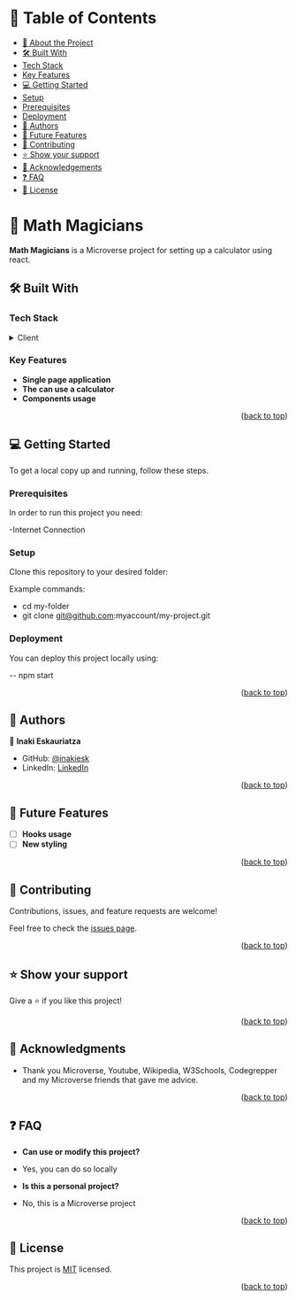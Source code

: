 # 📗 Table of Contents

- [📖 About the Project](#about-project)
- [🛠 Built With](#built-with)
- [Tech Stack](#tech-stack)
- [Key Features](#key-features)
- [💻 Getting Started](#getting-started)
- [Setup](#setup)
- [Prerequisites](#prerequisites)
- [Deployment](#triangular_flag_on_post-deployment)
- [👥 Authors](#authors)
- [🔭 Future Features](#future-features)
- [🤝 Contributing](#contributing)
- [⭐️ Show your support](#support)
- [🙏 Acknowledgements](#acknowledgements)
- [❓ FAQ](#faq)
- [📝 License](#license)

<!-- PROJECT DESCRIPTION -->

# 📖 Math Magicians <a name="about-project"></a>

**Math Magicians** is a Microverse project for setting up a calculator using react.

## 🛠 Built With <a name="built-with"></a>

### Tech Stack <a name="tech-stack"></a>


<details>
<summary>Client</summary>
<ul>
<li><a href="https://reactjs.org/">React.js</a></li>
</ul>
</details>


<!-- Features -->

### Key Features <a name="key-features"></a>


- **Single page application**
- **The can use a calculator**
- **Components usage**

<p align="right">(<a href="#readme-top">back to top</a>)</p>

<!-- GETTING STARTED -->

## 💻 Getting Started <a name="getting-started"></a>


To get a local copy up and running, follow these steps.

### Prerequisites

In order to run this project you need:

-Internet Connection


### Setup

Clone this repository to your desired folder:


Example commands:


- cd my-folder
- git clone git@github.com:myaccount/my-project.git



### Deployment

You can deploy this project locally using:

-- npm start


<p align="right">(<a href="#readme-top">back to top</a>)</p>

<!-- AUTHORS -->

## 👥 Authors <a name="authors"></a>

👤 **Inaki Eskauriatza**

- GitHub: [@inakiesk](https://github.com/inakiesk)
- LinkedIn: [LinkedIn](https://www.linkedin.com/in/i%C3%B1aki-eskauriatza-b82684241?lipi=urn%3Ali%3Apage%3Ad_flagship3_profile_view_base_contact_details%3B1VEaqHfJTmWAhjqdjRvumA%3D%3D)

<p align="right">(<a href="#readme-top">back to top</a>)</p>

<!-- FUTURE FEATURES -->

## 🔭 Future Features <a name="future-features"></a>

- [ ] **Hooks usage**
- [ ] **New styling**

<p align="right">(<a href="#readme-top">back to top</a>)</p>

<!-- CONTRIBUTING -->

## 🤝 Contributing <a name="contributing"></a>

Contributions, issues, and feature requests are welcome!

Feel free to check the [issues page](https://github.com/inakiesk/math-magicians-project/issues).

<p align="right">(<a href="#readme-top">back to top</a>)</p>

<!-- SUPPORT -->

## ⭐️ Show your support <a name="support"></a>

Give a ⭐️ if you like this project!


<p align="right">(<a href="#readme-top">back to top</a>)</p>

<!-- ACKNOWLEDGEMENTS -->

## 🙏 Acknowledgments <a name="acknowledgements"></a>

- Thank you Microverse, Youtube, Wikipedia, W3Schools, Codegrepper and my Microverse friends that gave me advice.

<p align="right">(<a href="#readme-top">back to top</a>)</p>

<!-- FAQ (optional) -->

## ❓ FAQ <a name="faq"></a>


- **Can use or modify this project?**

- Yes, you can do so locally

- **Is this a personal project?**

- No, this is a Microverse project

<p align="right">(<a href="#readme-top">back to top</a>)</p>

<!-- LICENSE -->

## 📝 License <a name="license"></a>

This project is [MIT](./LICENSE) licensed.


<p align="right">(<a href="#readme-top">back to top</a>)</p>